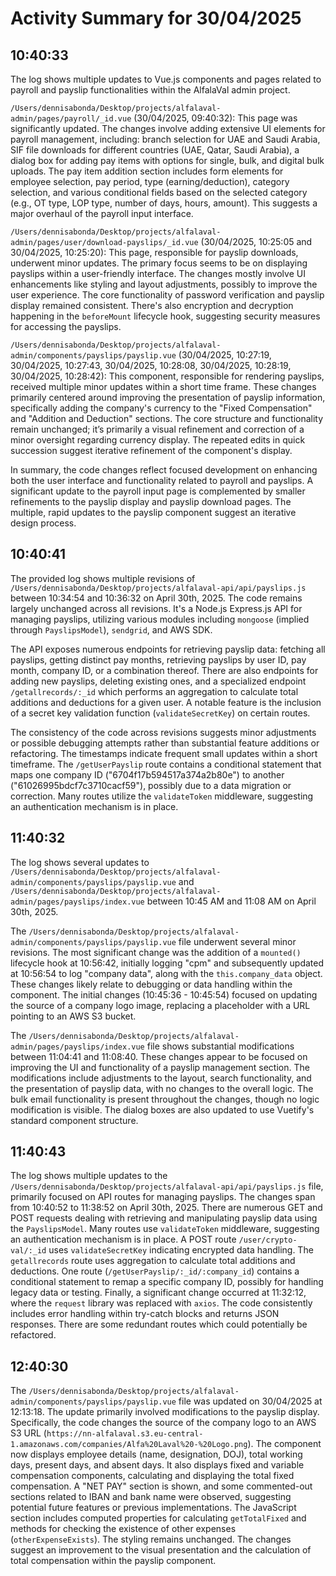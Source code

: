 # Activity Summary for 30/04/2025

## 10:40:33
The log shows multiple updates to Vue.js components and pages related to payroll and payslip functionalities within the AlfalaVal admin project.

`/Users/dennisabonda/Desktop/projects/alfalaval-admin/pages/payroll/_id.vue` (30/04/2025, 09:40:32): This page was significantly updated.  The changes involve adding extensive UI elements for payroll management, including:  branch selection for UAE and Saudi Arabia, SIF file downloads for different countries (UAE, Qatar, Saudi Arabia), a dialog box for adding pay items with options for single, bulk, and digital bulk uploads.  The pay item addition section includes form elements for employee selection, pay period, type (earning/deduction), category selection, and various conditional fields based on the selected category (e.g., OT type, LOP type, number of days, hours, amount).  This suggests a major overhaul of the payroll input interface.


`/Users/dennisabonda/Desktop/projects/alfalaval-admin/pages/user/download-payslips/_id.vue` (30/04/2025, 10:25:05 and 30/04/2025, 10:25:20): This page, responsible for payslip downloads, underwent minor updates. The primary focus seems to be on displaying payslips within a user-friendly interface.  The changes mostly involve UI enhancements like styling and layout adjustments, possibly to improve the user experience.  The core functionality of password verification and payslip display remained consistent.  There's also encryption and decryption happening in the `beforeMount` lifecycle hook, suggesting security measures for accessing the payslips.


`/Users/dennisabonda/Desktop/projects/alfalaval-admin/components/payslips/payslip.vue` (30/04/2025, 10:27:19, 30/04/2025, 10:27:43, 30/04/2025, 10:28:08, 30/04/2025, 10:28:19, 30/04/2025, 10:28:42): This component, responsible for rendering payslips, received multiple minor updates within a short time frame.  These changes primarily centered around improving the presentation of payslip information, specifically adding the company's currency to the "Fixed Compensation" and "Addition and Deduction" sections.  The core structure and functionality remain unchanged; it’s primarily a visual refinement and correction of a minor oversight regarding currency display.  The repeated edits in quick succession suggest iterative refinement of the component's display.

In summary, the code changes reflect focused development on enhancing both the user interface and functionality related to payroll and payslips.  A significant update to the payroll input page is complemented by smaller refinements to the payslip display and payslip download pages. The multiple, rapid updates to the payslip component suggest an iterative design process.


## 10:40:41
The provided log shows multiple revisions of `/Users/dennisabonda/Desktop/projects/alfalaval-api/api/payslips.js` between 10:34:54 and 10:36:32 on April 30th, 2025.  The code remains largely unchanged across all revisions. It's a Node.js Express.js API for managing payslips, utilizing various modules including `mongoose` (implied through `PayslipsModel`), `sendgrid`, and AWS SDK.

The API exposes numerous endpoints for retrieving payslip data:  fetching all payslips, getting distinct pay months, retrieving payslips by user ID, pay month, company ID, or a combination thereof.  There are also endpoints for adding new payslips, deleting existing ones, and a specialized endpoint `/getallrecords/:_id` which performs an aggregation to calculate total additions and deductions for a given user.  A notable feature is the inclusion of a secret key validation function (`validateSecretKey`) on certain routes.

The consistency of the code across revisions suggests minor adjustments or possible debugging attempts rather than substantial feature additions or refactoring.  The timestamps indicate frequent small updates within a short timeframe.  The `/getUserPayslip` route contains a conditional statement that maps one company ID ("6704f17b594517a374a2b80e") to another ("61026995bdcf7c3710cacf59"), possibly due to a data migration or correction.  Many routes utilize the `validateToken` middleware, suggesting an authentication mechanism is in place.


## 11:40:32
The log shows several updates to `/Users/dennisabonda/Desktop/projects/alfalaval-admin/components/payslips/payslip.vue` and `/Users/dennisabonda/Desktop/projects/alfalaval-admin/pages/payslips/index.vue` between 10:45 AM and 11:08 AM on April 30th, 2025.

The `/Users/dennisabonda/Desktop/projects/alfalaval-admin/components/payslips/payslip.vue` file underwent several minor revisions.  The most significant change was the addition of a `mounted()` lifecycle hook at 10:56:42, initially logging "cpm" and subsequently updated at 10:56:54 to log  "company data", along with the `this.company_data` object.  These changes likely relate to debugging or data handling within the component.  The initial changes (10:45:36 - 10:45:54) focused on updating the source of a company logo image, replacing a placeholder with a URL pointing to an AWS S3 bucket.

The `/Users/dennisabonda/Desktop/projects/alfalaval-admin/pages/payslips/index.vue` file shows substantial modifications between 11:04:41 and 11:08:40. These changes appear to be focused on improving the UI and functionality of a payslip management section. The modifications include adjustments to the layout, search functionality, and the presentation of payslip data,  with no changes to the overall logic.  The bulk email functionality is present throughout the changes, though no logic modification is visible. The dialog boxes are also updated to use Vuetify's standard component structure.


## 11:40:43
The log shows multiple updates to the `/Users/dennisabonda/Desktop/projects/alfalaval-api/api/payslips.js` file, primarily focused on API routes for managing payslips.  The changes span from 10:40:52 to 11:38:52 on April 30th, 2025.  There are numerous GET and POST requests dealing with retrieving and manipulating payslip data using the `PayslipsModel`.  Many routes use `validateToken` middleware, suggesting an authentication mechanism is in place.  A POST route `/user/crypto-val/:_id` uses `validateSecretKey` indicating encrypted data handling.  The `getallrecords` route uses aggregation to calculate total additions and deductions.  One route (`/getUserPayslip/:_id/:company_id`) contains a conditional statement to remap a specific company ID, possibly for handling legacy data or testing.  Finally, a significant change occurred at 11:32:12, where the `request` library was replaced with `axios`.  The code consistently includes error handling within try-catch blocks and returns JSON responses.  There are some redundant routes which could potentially be refactored.


## 12:40:30
The `/Users/dennisabonda/Desktop/projects/alfalaval-admin/components/payslips/payslip.vue` file was updated on 30/04/2025 at 12:13:18.  The update primarily involved modifications to the payslip display.  Specifically, the code changes the source of the company logo to an AWS S3 URL (`https://nn-alfalaval.s3.eu-central-1.amazonaws.com/companies/Alfa%20Laval%20-%20Logo.png`). The component now displays employee details (name, designation, DOJ), total working days, present days, and absent days.  It also displays fixed and variable compensation components,  calculating and displaying the total fixed compensation.  A "NET PAY" section is shown, and some commented-out sections related to IBAN and bank name were observed, suggesting potential future features or previous implementations.  The JavaScript section includes computed properties for calculating `getTotalFixed` and methods for checking the existence of other expenses (`otherExpenseExists`). The styling remains unchanged.  The changes suggest an improvement to the visual presentation and the calculation of total compensation within the payslip component.
